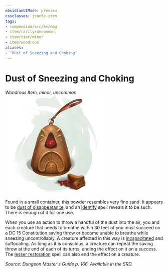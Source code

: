 ```yaml
---
obsidianUIMode: preview
cssclasses: json5e-item
tags:
- compendium/src/5e/dmg
- item/rarity/uncommon
- item/tier/minor
- item/wondrous
aliases: 
- "Dust of Sneezing and Choking"
---
```

# Dust of Sneezing and Choking
*Wondrous Item, minor, uncommon*  
![](4-Resources/Compendium/items/img/dust-of-sneezing-and-choking.webp#right)  


Found in a small container, this powder resembles very fine sand. It appears to be [dust of disappearance](4-Resources/Compendium/items/dust-of-disappearance.md), and an [identify](4-Resources/Compendium/spells/identify.md) spell reveals it to be such. There is enough of it for one use.

When you use an action to throw a handful of the dust into the air, you and each creature that needs to breathe within 30 feet of you must succeed on a DC 15 Constitution saving throw or become unable to breathe while sneezing uncontrollably. A creature affected in this way is [incapacitated](4-Resources/Compendium/rules/conditions.md#incapacitated) and suffocating. As long as it is conscious, a creature can repeat the saving throw at the end of each of its turns, ending the effect on it on a success. The [lesser restoration](4-Resources/Compendium/spells/lesser-restoration.md) spell can also end the effect on a creature.

*Source: Dungeon Master's Guide p. 166. Available in the SRD.*